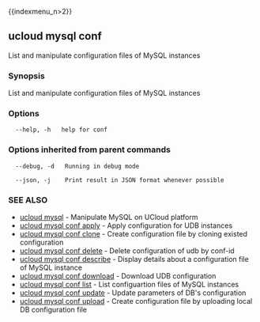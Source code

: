 {{indexmenu_n>2}}

## ucloud mysql conf

List and manipulate configuration files of MySQL instances

### Synopsis

List and manipulate configuration files of MySQL instances

### Options

```
  --help, -h   help for conf 

```

### Options inherited from parent commands

```
  --debug, -d   Running in debug mode 

  --json, -j    Print result in JSON format whenever possible 

```

### SEE ALSO

* [ucloud mysql](software/cli/cmd/ucloud/mysql)	 - Manipulate MySQL on UCloud platform
* [ucloud mysql conf apply](software/cli/cmd/ucloud/mysql/conf/apply)	 - Apply configuration for UDB instances
* [ucloud mysql conf clone](software/cli/cmd/ucloud/mysql/conf/clone)	 - Create configuration file by cloning existed configuration
* [ucloud mysql conf delete](software/cli/cmd/ucloud/mysql/conf/delete)	 - Delete configuration of udb by conf-id
* [ucloud mysql conf describe](software/cli/cmd/ucloud/mysql/conf/describe)	 - Display details about a configuration file of MySQL instance
* [ucloud mysql conf download](software/cli/cmd/ucloud/mysql/conf/download)	 - Download UDB configuration
* [ucloud mysql conf list](software/cli/cmd/ucloud/mysql/conf/list)	 - List configuartion files of MySQL instances
* [ucloud mysql conf update](software/cli/cmd/ucloud/mysql/conf/update)	 - Update parameters of DB's configuration
* [ucloud mysql conf upload](software/cli/cmd/ucloud/mysql/conf/upload)	 - Create configuration file by uploading local DB configuration file

